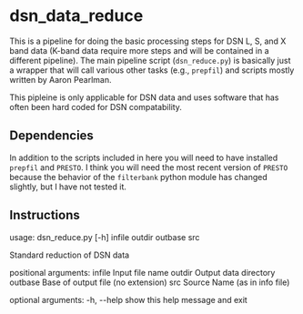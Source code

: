 # dsn_data_reduce

This is a pipeline for doing the basic processing steps for 
DSN L, S, and X band data (K-band data require more steps and 
will be contained in a different pipeline).  The main pipeline 
script (`dsn_reduce.py`) is basically just a wrapper that 
will call various other tasks (e.g., `prepfil`) and scripts 
mostly written by Aaron Pearlman.  

This pipleine is only applicable for DSN data and uses software 
that has often been hard coded for DSN compatability.  

## Dependencies 

In addition to the scripts included in here you will need to 
have installed `prepfil` and `PRESTO`.  I think you will need 
the most recent version of `PRESTO` because the behavior of 
the `filterbank` python module has changed slightly, but I 
have not tested it.

## Instructions 

usage: dsn_reduce.py [-h] infile outdir outbase src

Standard reduction of DSN data

positional arguments:
  infile      Input file name
  outdir      Output data directory
  outbase     Base of output file (no extension)
  src         Source Name (as in info file)

optional arguments:
  -h, --help  show this help message and exit
